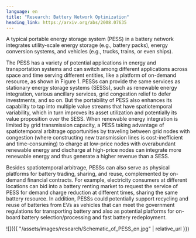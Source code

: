 ```yaml
---
language: en
title: "Research: Battery Network Optimization"
heading_link: https://arxiv.org/abs/2008.07635
---
```

A typical portable energy storage system (PESS) in a battery network integrates utility-scale energy storage (e.g., battery packs), energy conversion systems, and vehicles (e.g., trucks, trains, or even ships).

The PESS has a variety of potential applications in energy and transportation systems and can switch among different applications across space and time serving different entities, like a platform of on-demand resource, as shown in Figure 1. PESSs can provide the same services as stationary energy storage systems (SESSs), such as renewable energy integration, various ancillary services, grid congestion relief to defer investments, and so on. But the portability of PESS also enhances its capability to tap into multiple value streams that have spatiotemporal variability, which in turn improves its asset utilization and potentially its value proposition over the SESS. When renewable energy integration is limited by grid transmission capacity, a PESS taking advantage of spatiotemporal arbitrage opportunities by traveling between grid nodes with congestion (where constructing new transmission lines is cost-inefficient and time-consuming) to charge at low-price nodes with overabundant renewable energy and discharge at high-price nodes can integrate more renewable energy and thus generate a higher revenue than a SESS.

Besides spatiotemporal arbitrage, PESSs can also serve as physical platforms for battery trading, sharing, and reuse, complemented by on-demand financial contracts. For example, electricity consumers at different locations can bid into a battery renting market to request the service of PESS for demand charge reduction at different times, sharing the same battery resource. In addition, PESSs could potentially support recycling and reuse of batteries from EVs as vehicles that can meet the government regulations for transporting battery and also as potential platforms for on-board battery selection/processing and fast battery redeployment.

![]({{ "/assets/images/research/Schematic_of_PESS_en.jpg" | relative_url }})